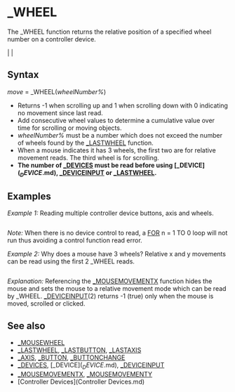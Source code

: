 # _WHEEL

The _WHEEL function returns the relative position of a specified wheel number on a controller device.

  

|  |

## Syntax

*move* = _WHEEL(*wheelNumber%*)
  

* Returns -1 when scrolling up and 1 when scrolling down with 0 indicating no movement since last read.
* Add consecutive wheel values to determine a cumulative value over time for scrolling or moving objects.
* *wheelNumber%* must be a number which does not exceed the number of wheels found by the [_LASTWHEEL](_LASTWHEEL.md) function.
* When a mouse indicates it has 3 wheels, the first two are for relative movement reads. The third wheel is for scrolling.
* **The number of [_DEVICES](_DEVICES.md) must be read before using [_DEVICE$](_DEVICE$.md), [_DEVICEINPUT](_DEVICEINPUT.md) or [_LASTWHEEL](_LASTWHEEL.md).**

  

## Examples

*Example 1:* Reading multiple controller device buttons, axis and wheels.

``` [FOR](FOR.md) i = 1 [TO](TO.md) [_DEVICES](_DEVICES.md)   [PRINT](PRINT.md) [STR$](STR$.md)(i) + ") " + [_DEVICE$](_DEVICE$.md)(i) + " Buttons:"; [_LASTBUTTON](_LASTBUTTON.md)(i); ",Axis:"; [_LASTAXIS](_LASTAXIS.md)(i); ",Wheel:"; [_LASTWHEEL](_LASTWHEEL.md)(i) [NEXT](NEXT.md)  [DO](DO.md)   d& = [_DEVICEINPUT](_DEVICEINPUT.md)   [IF](IF.md) d& [THEN](THEN.md) '             the device number cannot be zero!     [PRINT](PRINT.md) "Found"; d&;     [FOR](FOR.md) b = 1 [TO](TO.md) [_LASTBUTTON](_LASTBUTTON.md)(d&)       [PRINT](PRINT.md) [_BUTTONCHANGE](_BUTTONCHANGE.md)(b); [_BUTTON](_BUTTON.md)(b);     [NEXT](NEXT.md)     [FOR](FOR.md) a = 1 [TO](TO.md) [_LASTAXIS](_LASTAXIS.md)(d&)       [PRINT](PRINT.md) [_AXIS](_AXIS.md)(a);     [NEXT](NEXT.md)     [FOR](FOR.md) w = 1 [TO](TO.md) [_LASTWHEEL](_LASTWHEEL.md)(d&)       [PRINT](PRINT.md) _WHEEL(w);     [NEXT](NEXT.md)     [PRINT](PRINT.md)   [END IF](END IF.md) [LOOP](LOOP.md) [UNTIL](UNTIL.md) [INKEY$](INKEY$.md) = [CHR$](CHR$.md)(27) 'escape key exit  [END](END.md)  
```

*Note:* When there is no device control to read, a [FOR](FOR.md) n = 1 TO 0 loop will not run thus avoiding a control function read error.
  

*Example 2:* Why does a mouse have 3 wheels? Relative x and y movements can be read using the first 2 _WHEEL reads.

``` ignore = [_MOUSEMOVEMENTX](_MOUSEMOVEMENTX.md) 'dummy call to put mouse into relative movement mode  [PRINT](PRINT.md) "Move your mouse and/or your mouse wheel (ESC to exit)"  d = [_DEVICES](_DEVICES.md) '  always read number of devices to enable device input DO: [_LIMIT](_LIMIT.md) 30  'main loop   [DO](DO.md) [WHILE](WHILE.md) [_DEVICEINPUT](_DEVICEINPUT.md)(2) 'loop only runs during a device 2 mouse event         [PRINT](PRINT.md) _WHEEL(1), _WHEEL(2), _WHEEL(3)   [LOOP](LOOP.md) [LOOP](LOOP.md) [UNTIL](UNTIL.md) [INKEY$](INKEY$.md) = [CHR$](CHR$.md)(27)  
```

*Explanation:* Referencing the [_MOUSEMOVEMENTX](_MOUSEMOVEMENTX.md) function hides the mouse and sets the mouse to a relative movement mode which can be read by _WHEEL. [_DEVICEINPUT](_DEVICEINPUT.md)(2) returns -1 (true) only when the mouse is moved, scrolled or clicked.
  

## See also

* [_MOUSEWHEEL](_MOUSEWHEEL.md)
* [_LASTWHEEL](_LASTWHEEL.md), [_LASTBUTTON](_LASTBUTTON.md), [_LASTAXIS](_LASTAXIS.md)
* [_AXIS](_AXIS.md), [_BUTTON](_BUTTON.md), [_BUTTONCHANGE](_BUTTONCHANGE.md)
* [_DEVICES](_DEVICES.md), [_DEVICE$](_DEVICE$.md), [_DEVICEINPUT](_DEVICEINPUT.md)
* [_MOUSEMOVEMENTX](_MOUSEMOVEMENTX.md), [_MOUSEMOVEMENTY](_MOUSEMOVEMENTY.md)
* [Controller Devices](Controller Devices.md)

  
